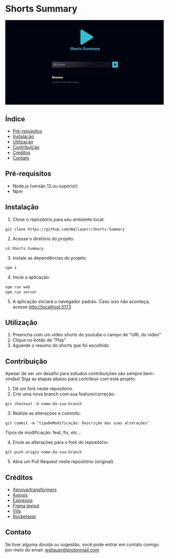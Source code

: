 # Shorts Summary

![Capa do projeto](./public/project-cover.jpg)

## Índice

- [Pré-requisitos](#pré-requisitos)
- [Instalação](#instalação)
- [Utilização](#utilização)
- [Contribuição](#contribuição)
- [Créditos](#créditos)
- [Contato](#contato)

## Pré-requisitos

- Node.js (versão 12 ou superior)
- Npm

## Instalação

1. Clone o repositório para seu ambiente local:

```
git clone https://github.com/Wallauerr/Shorts-Summary
```

2. Acesse o diretório do projeto:

```
cd Shorts-Summary
```

3. Instale as dependências do projeto:

```
npm i
```

4. Inicie a aplicação:

```
npm run web
npm run server
```

5. A aplicação iniciará o navegador padrão. Caso isso não aconteça, acesse [http://localhost:5173](http://localhost:5173)

## Utilização

1. Preencha com um vídeo shorts do youtube o campo de "URL do vídeo"
2. Clique no botão de "Play"
3. Aguerde o resumo do shorts que foi escolhido

## Contribuição

Apesar de ser um desafio para estudos contribuições são sempre bem-vindas! Siga as etapas abaixo para contribuir com este projeto:

1. Dê um fork neste repositório.
2. Crie uma nova branch com sua feature/correção:

```
git checkout -b nome-da-sua-branch
```

3. Realize as alterações e commits:

```
git commit -m "tipoDeModificação: Descrição das suas alterações"
```

Tipos de modificação: feat, fix, etc...

4. Envie as alterações para o fork do repositório:

```
git push origin nome-da-sua-branch
```

5. Abra um Pull Request neste repositório (original).

## Créditos

- [Xenova/transformers](https://github.com/xenova/transformers.js)
- [Axiosjs](https://axios-http.com/)
- [Expressjs](https://expressjs.com/pt-br/)
- [Figma layout](https://www.figma.com/file/bUGIPys15E78w9bs1l4tgS/HooBank?node-id=0%3A1&mode=dev)
- [Vite](https://vitejs.dev/)
- [Rocketseat](https://www.rocketseat.com.br/)

## Contato

Se tiver alguma dúvida ou sugestão, você pode entrar em contato comigo por meio do email: wallauer@protonmail.com
